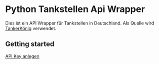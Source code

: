 # Python Tankstellen Api Wrapper 

Dies ist ein API Wrapper für Tankstellen in Deutschland. Als Quelle wird [TankerKönig](https://creativecommons.tankerkoenig.de/) verwendet.

## Getting started

[API Key anlegen](https://creativecommons.tankerkoenig.de/)
